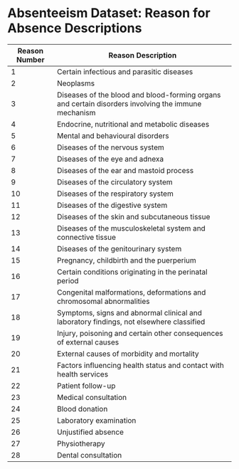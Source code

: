 # Absenteeism Dataset: Reason for Absence Descriptions

| Reason Number | Reason Description |
|--|--|
|1 | Certain infectious and parasitic diseases|
|2 | Neoplasms|
|3| Diseases of the blood and blood-forming organs and certain disorders involving the immune mechanism|
|4|  Endocrine, nutritional and metabolic diseases|
|5|  Mental and behavioural disorders|
|6|  Diseases of the nervous system|
|7|  Diseases of the eye and adnexa|
|8| Diseases of the ear and mastoid process|
|9|Diseases of the circulatory system|
|10|  Diseases of the respiratory system|
|11|  Diseases of the digestive system|
|12|  Diseases of the skin and subcutaneous tissue|
|13|  Diseases of the musculoskeletal system and connective tissue|
|14|  Diseases of the genitourinary system|
|15|  Pregnancy, childbirth and the puerperium|
|16|  Certain conditions originating in the perinatal period|
|17|  Congenital malformations, deformations and chromosomal abnormalities|
|18|  Symptoms, signs and abnormal clinical and laboratory findings, not elsewhere classified|
|19|  Injury, poisoning and certain other consequences of external causes|
|20|  External causes of morbidity and mortality|
|21|  Factors influencing health status and contact with health services|
|22|  Patient follow-up|
|23|  Medical consultation|
|24|  Blood donation|
|25|  Laboratory examination|
|26|  Unjustified absence|
|27|  Physiotherapy|
|28|  Dental consultation|